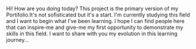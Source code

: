 Hi! How are you doing today?
This project is the primary version of my Portifolio.It's not sofisticated but it's a start. I'm currently studying this field and I want to begin what I've been learning. 
I hope I can find people here that can inspire-me and give-me my first opportunity to demonstrate my skills in this field. 
I want to share with you my evolution in this learning journey...